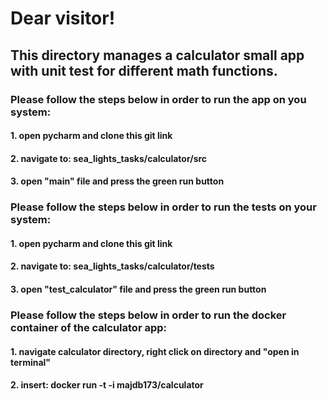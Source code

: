 # Dear visitor!
## This directory manages a calculator small app with unit test for different math functions.
### Please follow the steps below in order to run the app on you system:
#### 1. open pycharm and clone this git link
#### 2. navigate to: sea_lights_tasks/calculator/src
#### 3. open "main" file and press the green run button

### Please follow the steps below in order to run the tests on your system:
#### 1. open pycharm and clone this git link
#### 2. navigate to: sea_lights_tasks/calculator/tests
#### 3. open "test_calculator" file and press the green run button

### Please follow the steps below in order to run the docker container of the calculator app:
#### 1. navigate calculator directory, right click on directory and "open in terminal"
#### 2. insert: docker run -t -i majdb173/calculator
